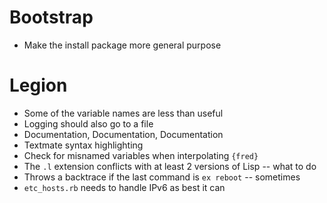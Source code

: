 # Bootstrap

- Make the install package more general purpose

# Legion

- Some of the variable names are less than useful
- Logging should also go to a file
- Documentation, Documentation, Documentation
- Textmate syntax highlighting
- Check for misnamed variables when interpolating `{fred}`
- The `.l` extension conflicts with at least 2 versions of Lisp -- what to do
- Throws a backtrace if the last command is `ex reboot` -- sometimes
- `etc_hosts.rb` needs to handle IPv6 as best it can
